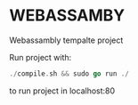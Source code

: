 # WEBASSAMBY

Webassambly tempalte project

Run project with:
```go
./compile.sh && sudo go run ./
```

to run project in localhost:80